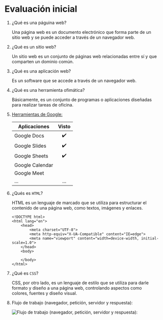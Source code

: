 # Evaluación inicial

1. ¿Qué es una páguina web?

    Una página web es un documento electrónico que forma parte de un sitio web y se puede acceder a través de un navegador web.

2. ¿Qué es un sitio web?

    Un sitio web es un conjunto de páginas web relacionadas entre sí y que comparten un dominio común.

3. ¿Qué es una aplicación web?

    Es un software que se accede a través de un navegador web.

4. ¿Qué es una herramienta ofimática?

    Básicamente, es un conjunto de programas o aplicaciones diseñadas para realizar tareas de oficina.

5. [Herramientas de Google:](https://www.google.com/intl/es-419/chrome/browser-tools/ "Herramientas de Google")

    | Aplicaciones      | Visto           |
    | ------------------|:---------------:| 
    | Google Docs       |✔️| 
    | Google Slides     |✔️| 
    | Google Sheets     |✔️| 
    | Google Calendar   || 
    | Google Meet       || 
    | ...               |...|


6. ¿Qués es ``HTML``?

    HTML es un lenguaje de marcado que se utiliza para estructurar el contenido de una página web, como textos, imágenes y enlaces.

    ```
    <!DOCTYPE html>
    <html lang="en">
        <head>
            <meta charset="UTF-8">
            <meta http-equiv="X-UA-Compatible" content="IE=edge">
            <meta name="viewport" content="width=device-width, initial-scale=1.0">
        </head>
        <body>

        </body>
    </html>
    ```
7. ¿Qué es ``CSS``?

    CSS, por otro lado, es un lenguaje de estilo que se utiliza para darle formato y diseño a una página web, controlando aspectos como colores, fuentes y diseño visual.

8. Flujo de trabajo (navegador, petición, servidor y respuesta):

    ![Flujo de trabajo (navegador, petición, servidor y respuesta):](https://helpx.adobe.com/content/dam/help/es/dreamweaver/using/web-applications/jcr%3Acontent/main-pars/image_0/ds_process_static.png.img.png "Flujo de trabajo")
